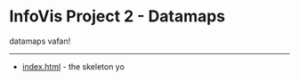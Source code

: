 InfoVis Project 2 - Datamaps
=================================================

datamaps vafan!

-----

* [index.html](https://github.com/lindbergerik/infoVis_project_1/blob/master/index.html) - the skeleton yo